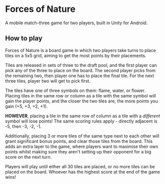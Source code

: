 # Forces of Nature

A mobile match-three game for two players, built in Unity for Android.

## How to play

Forces of Nature is a board game in which two players take turns to place tiles on a 5x5 grid, aiming to get the most points by their placements.

Tiles are released in sets of three to the draft pool, and the first player can pick any of the three to place on the board. The second player picks from the remaining two, then player one has to place the final tile. For the next three tiles, player two will get to pick first.

The tiles have one of three symbols on them: flame, water, or flower. Placing tiles in the same row or column as a tile with the same symbol will gain the player points, and the closer the two tiles are, the more points you gain (+5, +3, +2, +1).

**HOWEVER**, placing a tile in the same row of column as a tile with a *different* symbol will lose points! The same scoring rules apply - directly adjacent is -5, then -3, -2, -1.

Additionally, placing 3 or more tiles of the same type next to each other will grant significant bonus points, and clear those tiles from the board. This adds an extra layer to the game, where players want to maximise their own points whilst making sure they aren't setting up their opponent for a big score on the next turn.

Players will play until either all 30 tiles are placed, or no more tiles can be placed on the board. Whoever has the highest score at the end of the game wins!